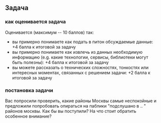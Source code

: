 ## Задача
### как оценивается задача
Оценивается (максимум -- 10 баллов) так:
* вы примерно понимаете как подать в питон обсуждаемые данные: +4 балла к итоговой за задачу
* вы примерно понимаете как извлечь из данных необходимую информацию (e.g. какие технологии, сервисы, библиотеки могут быть полезны): +4 балла к итоговой за задачу
* вы можете рассказать о технических сложностях, тонкостях или интересных моментах, связанных с решением задачи: +2 балла к итоговой за задачу

### постановка задачи
Вас попросили проверить, какие районы Москвы самые неспокойные и предложили 
попробовать опираться на паблики "подслушано в .. " районов москвы.
Как бы вы поступили? На что стоит обратить особенное внимание?
